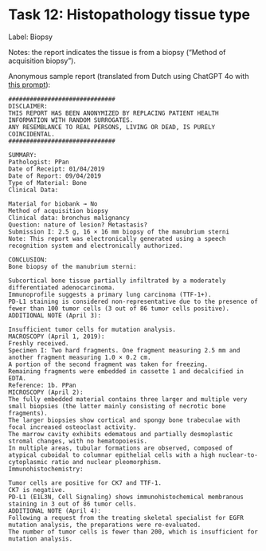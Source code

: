 # Task 12: Histopathology tissue type
Label: Biopsy

Notes: the report indicates the tissue is from a biopsy (“Method of acquisition biopsy”).

Anonymous sample report (translated from Dutch using ChatGPT 4o with <a href="https://github.com/DIAGNijmegen/LLM_data_extractor/blob/2be30cb35ec58b7e3c9244411624538feecc93ca/data_extractor/prompt_templates/translation/system_prompt.txt" target="_blank">this prompt</a>):
```
##############################
DISCLAIMER: 
THIS REPORT HAS BEEN ANONYMIZED BY REPLACING PATIENT HEALTH INFORMATION WITH RANDOM SURROGATES.
ANY RESEMBLANCE TO REAL PERSONS, LIVING OR DEAD, IS PURELY COINCIDENTAL.
##############################

SUMMARY:
Pathologist: PPan
Date of Receipt: 01/04/2019
Date of Report: 09/04/2019
Type of Material: Bone
Clinical Data:

Material for biobank → No
Method of acquisition biopsy
Clinical data: bronchus malignancy
Question: nature of lesion? Metastasis?
Submission I: 2.5 g, 16 × 16 mm biopsy of the manubrium sterni
Note: This report was electronically generated using a speech recognition system and electronically authorized.

CONCLUSION:
Bone biopsy of the manubrium sterni:

Subcortical bone tissue partially infiltrated by a moderately differentiated adenocarcinoma.
Immunoprofile suggests a primary lung carcinoma (TTF-1+).
PD-L1 staining is considered non-representative due to the presence of fewer than 100 tumor cells (3 out of 86 tumor cells positive).
ADDITIONAL NOTE (April 3):

Insufficient tumor cells for mutation analysis.
MACROSCOPY (April 1, 2019):
Freshly received.
Specimen I: Two hard fragments. One fragment measuring 2.5 mm and another fragment measuring 1.0 × 0.2 cm.
A portion of the second fragment was taken for freezing.
Remaining fragments were embedded in cassette 1 and decalcified in EDTA.
Reference: 1b. PPan
MICROSCOPY (April 2):
The fully embedded material contains three larger and multiple very small biopsies (the latter mainly consisting of necrotic bone fragments).
The larger biopsies show cortical and spongy bone trabeculae with focal increased osteoclast activity.
The marrow cavity exhibits edematous and partially desmoplastic stromal changes, with no hematopoiesis.
In multiple areas, tubular formations are observed, composed of atypical cuboidal to columnar epithelial cells with a high nuclear-to-cytoplasmic ratio and nuclear pleomorphism.
Immunohistochemistry:

Tumor cells are positive for CK7 and TTF-1.
CK7 is negative.
PD-L1 (E1L3N, Cell Signaling) shows immunohistochemical membranous staining in 3 out of 86 tumor cells.
ADDITIONAL NOTE (April 4):
Following a request from the treating skeletal specialist for EGFR mutation analysis, the preparations were re-evaluated.
The number of tumor cells is fewer than 200, which is insufficient for mutation analysis.
```
